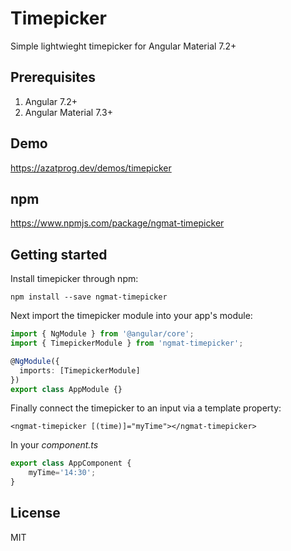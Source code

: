 # Timepicker

Simple lightwieght timepicker for Angular Material 7.2+

## Prerequisites
1. Angular 7.2+
2. Angular Material 7.3+

## Demo
https://azatprog.dev/demos/timepicker

## npm
https://www.npmjs.com/package/ngmat-timepicker

## Getting started

Install timepicker through npm:
```angular2html
npm install --save ngmat-timepicker
```
Next import the timepicker module into your app's module:
```typescript
import { NgModule } from '@angular/core';
import { TimepickerModule } from 'ngmat-timepicker';

@NgModule({
  imports: [TimepickerModule]
})
export class AppModule {}
```
Finally connect the timepicker to an input via a template property:
```angular2html
<ngmat-timepicker [(time)]="myTime"></ngmat-timepicker>
```
In your *component.ts*
```typescript
export class AppComponent {
    myTime='14:30';
}
```

## License

MIT